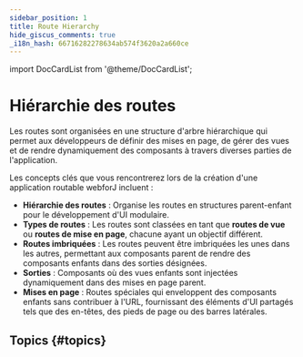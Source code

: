 ```yaml
---
sidebar_position: 1
title: Route Hierarchy
hide_giscus_comments: true
_i18n_hash: 66716282278634ab574f3620a2a660ce
---
```

<!-- vale off -->
import DocCardList from '@theme/DocCardList';

<!-- vale on -->

# Hiérarchie des routes

Les routes sont organisées en une structure d'arbre hiérarchique qui permet aux développeurs de définir des mises en page, de gérer des vues et de rendre dynamiquement des composants à travers diverses parties de l'application. 

Les concepts clés que vous rencontrerez lors de la création d'une application routable webforJ incluent :

- **Hiérarchie des routes** : Organise les routes en structures parent-enfant pour le développement d'UI modulaire.
- **Types de routes** : Les routes sont classées en tant que **routes de vue** ou **routes de mise en page**, chacune ayant un objectif différent.
- **Routes imbriquées** : Les routes peuvent être imbriquées les unes dans les autres, permettant aux composants parent de rendre des composants enfants dans des sorties désignées.
- **Sorties** : Composants où des vues enfants sont injectées dynamiquement dans des mises en page parent.
- **Mises en page** : Routes spéciales qui enveloppent des composants enfants sans contribuer à l'URL, fournissant des éléments d'UI partagés tels que des en-têtes, des pieds de page ou des barres latérales.

## Topics {#topics}

<DocCardList className="topics-section" />
